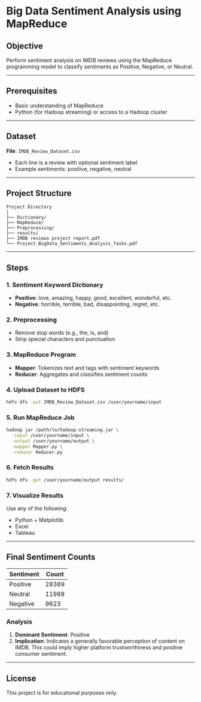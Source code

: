 # Big Data Sentiment Analysis using MapReduce

## Objective
Perform sentiment analysis on IMDB reviews using the MapReduce programming model to classify sentiments as Positive, Negative, or Neutral.

---

## Prerequisites
- Basic understanding of MapReduce
- Python (for Hadoop streaming) or access to a Hadoop cluster

---

## Dataset
**File**: `IMDB_Review_Dataset.csv`

- Each line is a review with optional sentiment label
- Example sentiments: positive, negative, neutral

---

## Project Structure
```
Project Directory
│
├── Dictionary/       
├── MapReduce/      
├── Preprocessing/          
├── results/
├── IMDB reviews project report.pdf            
└── Project_BigData_Sentiments_Analysis_Tasks.pdf 
```

---

## Steps

### 1. Sentiment Keyword Dictionary
- **Positive**: love, amazing, happy, good, excellent, wonderful, etc.
- **Negative**: horrible, terrible, bad, disappointing, regret, etc.

### 2. Preprocessing
- Remove stop words (e.g., the, is, and)
- Strip special characters and punctuation

### 3. MapReduce Program
- **Mapper**: Tokenizes text and tags with sentiment keywords
- **Reducer**: Aggregates and classifies sentiment counts

### 4. Upload Dataset to HDFS
```bash
hdfs dfs -put IMDB_Review_Dataset.csv /user/yourname/input
```

### 5. Run MapReduce Job
```bash
hadoop jar /path/to/hadoop-streaming.jar \
  -input /user/yourname/input \
  -output /user/yourname/output \
  -mapper Mapper.py \
  -reducer Reducer.py
```

### 6. Fetch Results
```bash
hdfs dfs -get /user/yourname/output results/
```

### 7. Visualize Results
Use any of the following:
- Python + Matplotlib
- Excel
- Tableau

---

## Final Sentiment Counts
| Sentiment | Count  |
|-----------|--------|
| Positive  | 28389  |
| Neutral   | 11988  |
| Negative  | 9623   |

### Analysis
1. **Dominant Sentiment**: Positive
2. **Implication**: Indicates a generally favorable perception of content on IMDB. This could imply higher platform trustworthiness and positive consumer sentiment.

---

## License
This project is for educational purposes only.

